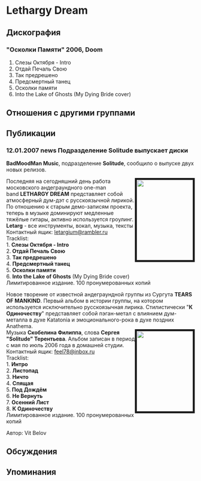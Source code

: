 # Lethargy Dream



## Дискография

### "Осколки Памяти" 2006, Doom

1. Слезы Октября - Intro
2. Отдай Печаль Свою
3. Так предрешено
4. Предсмертный танец
5. Осколки памяти
6. Into the Lake of Ghosts (My Dying Bride cover)


## Отношения с другими группами


## Публикации

### 12.01.2007 news Подразделение Solitude выпускает диски

<P><STRONG>BadMoodMan Music</STRONG>, подразделение <STRONG>Solitude</STRONG>, сообщило о выпуске двух новых релизов.</P>
<P><IMG height=215 alt="" hspace=0 src="/images/news_rus/2007.01/11170.jpg" width=150 align=right border=5>Последняя на сегодняшний день работа московского андеграундного one-man band&nbsp;<STRONG>LETHARGY DREAM</STRONG>&nbsp;представляет собой атмосферный дум-дэт с русскоязычной лирикой. По отношению к старым демо-записям проекта, теперь в музыке доминируют медленные тяжёлые гитары, активно используется гроулинг. <BR><STRONG>Letarg</STRONG> - все инструменты, вокал, музыка, тексты<BR>Контактный ящик: <A href="mailto:letargium@rambler.ru">letargium@rambler.ru</A><BR>Tracklist:<BR>1. <STRONG>Слезы Октября - Intro</STRONG><BR>2.<STRONG> Отдай Печаль Свою</STRONG><BR>3. <STRONG>Так предрешено</STRONG><BR>4. <STRONG>Предсмертный танец</STRONG><BR>5. <STRONG>Осколки памяти</STRONG><BR>6. <STRONG>Into the Lake of Ghosts</STRONG> (My Dying Bride cover)<BR>Лимитированное издание. 100 пронумерованных копий&nbsp; </P>
<P>Новое творение от известной андеграундной группы из Сургута <STRONG>TEARS OF MANKIND</STRONG>. Первый альбом в истории группы, на котором используется исключительно русскоязычная лирика. Стилистически "<STRONG>К Одиночеству</STRONG>" представляет собой пэган-метал с влиянием дум-металла в духе Katatonia и эмоционального-рока в духе поздних Anathema. <BR><IMG height=215 alt="" hspace=0 src="/images/news_rus/2007.01/11171.jpg" width=150 align=right border=5>Музыка <STRONG>Скобелина Филиппа</STRONG>, слова <STRONG>Сергея "Solitude" Терентьева</STRONG>. Альбом записан в период с мая по июль 2006 года в домашней студии.<BR>Контактный ящик: <A href="mailto:feel78@inbox.ru">feel78@inbox.ru</A><BR>Tracklist:<BR>1. <STRONG>Интро<BR></STRONG>2. <STRONG>Листопад<BR></STRONG>3. <STRONG>Ничто<BR></STRONG>4. <STRONG>Спящая<BR></STRONG>5.<STRONG> Под Дождём<BR></STRONG>6. <STRONG>Не Вернуть<BR></STRONG>7. <STRONG>Осенний Лист<BR></STRONG>8. <STRONG>К Одиночеству</STRONG><BR>Лимитированное издание. 100 пронумерованных копий&nbsp; </P>
Автор: Vit Belov


## Обсуждения


## Упоминания


